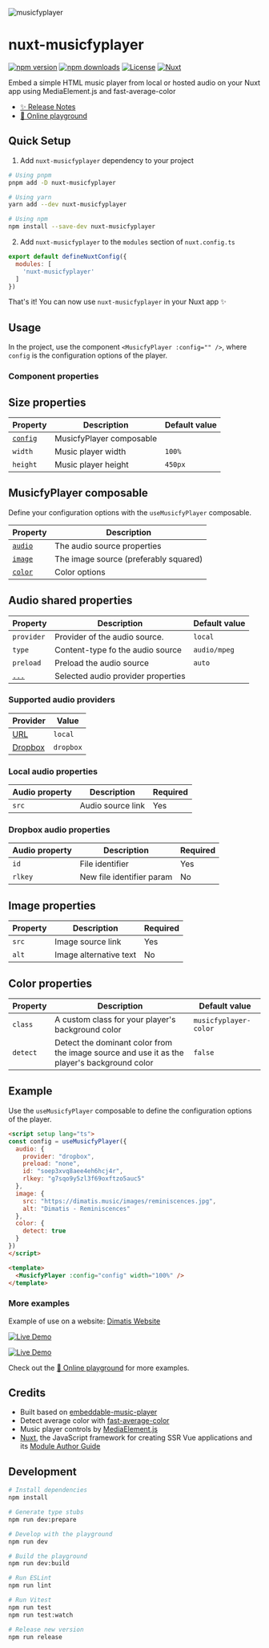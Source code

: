 ![musicfyplayer](https://github.com/Yizack/nuxt-musicfyplayer/assets/16264115/d1603014-8331-4327-9b65-4ff580c3624d)

# nuxt-musicfyplayer

[![npm version][npm-version-src]][npm-version-href]
[![npm downloads][npm-downloads-src]][npm-downloads-href]
[![License][license-src]][license-href]
[![Nuxt][nuxt-src]][nuxt-href]

Embed a simple HTML music player from local or hosted audio on your Nuxt app using MediaElement.js and fast-average-color

- [✨ Release Notes](https://github.com/Yizack/nuxt-musicfyplayer/blob/main/CHANGELOG.md)
- [🏀 Online playground](https://stackblitz.com/github/yizack/nuxt-musicfyplayer?file=playground%2Fapp.vue)

## Quick Setup

1. Add `nuxt-musicfyplayer` dependency to your project

```bash
# Using pnpm
pnpm add -D nuxt-musicfyplayer

# Using yarn
yarn add --dev nuxt-musicfyplayer

# Using npm
npm install --save-dev nuxt-musicfyplayer
```

2. Add `nuxt-musicfyplayer` to the `modules` section of `nuxt.config.ts`

```js
export default defineNuxtConfig({
  modules: [
    'nuxt-musicfyplayer'
  ]
})
```

That's it! You can now use `nuxt-musicfyplayer` in your Nuxt app ✨

## Usage

In the project, use the component `<MusicfyPlayer :config="" />`, where `config` is the configuration options of the player.

### Component properties

## Size properties

| Property                              | Description              | Default value |
|---------------------------------------|--------------------------|---------------|
| [`config`](#musicfyplayer-composable) | MusicfyPlayer composable |               |
| `width`                               | Music player width       | `100%`        |
| `height`                              | Music player height      | `450px`       |

## MusicfyPlayer composable

Define your configuration options with the `useMusicfyPlayer` composable.

| Property                            | Description                           |
|-------------------------------------|---------------------------------------|
| [`audio`](#audio-shared-properties) | The audio source properties           |
| [`image`](#image-properties)        | The image source (preferably squared) |
| [`color`](#color-properties)        | Color options                         |

## Audio shared properties

| Property   | Description                      | Default value |
|------------|----------------------------------|---------------|
| `provider` | Provider of the audio source.    | `local`       |
| `type`     | Content-type fo the audio source | `audio/mpeg`  |
| `preload`  | Preload the audio source         | `auto`        |
| [`...`](#supported-audio-providers) | Selected audio provider properties ||

### Supported audio providers

| Provider                             | Value    |
|--------------------------------------|----------|
| [URL](#local-audio-properties)       | `local`  |
| [Dropbox](#dropbox-audio-properties) | `dropbox`|

### Local audio properties

| Audio property | Description               | Required |
|----------------|---------------------------|----------|
| `src`          | Audio source link         | Yes      |

### Dropbox audio properties

| Audio property | Description               | Required |
|----------------|---------------------------|----------|
| `id`           | File identifier           | Yes      |
| `rlkey`        | New file identifier param | No       |

## Image properties

| Property | Description            | Required |
|----------|------------------------|----------|
| `src`    | Image source link      | Yes      |
| `alt`    | Image alternative text | No       |

## Color properties

| Property | Description                                                                                 | Default value         |
|----------|---------------------------------------------------------------------------------------------|-----------------------|
| `class`  | A custom class for your player's background color                                           | `musicfyplayer-color` |
| `detect` | Detect the dominant color from the image source and use it as the player's background color | `false`               |

## Example

Use the `useMusicfyPlayer` composable to define the configuration options of the player.

```html
<script setup lang="ts">
const config = useMusicfyPlayer({
  audio: {
    provider: "dropbox",
    preload: "none",
    id: "soep3xvq8aee4eh6hcj4r",
    rlkey: "g7sqo9y5zl3f69oxftzo5auc5"
  },
  image: {
    src: "https://dimatis.music/images/reminiscences.jpg",
    alt: "Dimatis - Reminiscences"
  },
  color: {
    detect: true
  }
})
</script>

<template>
  <MusicfyPlayer :config="config" width="100%" />
</template>
```

### More examples

Example of use on a website: [Dimatis Website](https://dimatis.yizack.com)

[![Live Demo](https://yizack.com/images/embeddable-music-player/embeddeds.jpg)](https://dimatis.yizack.com)

[![Live Demo](https://yizack.com/images/embeddable-music-player/embeddeds2.jpg)](https://dimatis.yizack.com/music/fly-again)

Check out the [🏀 Online playground](https://stackblitz.com/github/yizack/nuxt-musicfyplayer?file=playground%2Fapp.vue) for more examples.

## Credits

- Built based on [embeddable-music-player](https://github.com/Yizack/embeddable-music-player)
- Detect average color with [fast-average-color](https://github.com/fast-average-color/fast-average-color)
- Music player controls by [MediaElement.js](https://www.mediaelementjs.com/)
- [Nuxt](https://github.com/nuxt/nuxt), the JavaScript framework for creating SSR Vue applications and its [Module Author Guide](https://nuxt.com/docs/guide/going-further/modules)

## Development

```bash
# Install dependencies
npm install

# Generate type stubs
npm run dev:prepare

# Develop with the playground
npm run dev

# Build the playground
npm run dev:build

# Run ESLint
npm run lint

# Run Vitest
npm run test
npm run test:watch

# Release new version
npm run release
```

<!-- Badges -->
[npm-version-src]: https://img.shields.io/npm/v/nuxt-musicfyplayer/latest.svg?style=flat&colorA=020420&colorB=00DC82
[npm-version-href]: https://npmjs.com/package/nuxt-musicfyplayer

[npm-downloads-src]: https://img.shields.io/npm/dm/nuxt-musicfyplayer.svg?style=flat&colorA=020420&colorB=00DC82
[npm-downloads-href]: https://npmjs.com/package/nuxt-musicfyplayer

[license-src]: https://img.shields.io/npm/l/nuxt-musicfyplayer.svg?style=flat&colorA=020420&colorB=00DC82
[license-href]: LICENSE

[tests-src]: https://img.shields.io/github/actions/workflow/status/Yizack/nuxt-musicfyplayer/tests.yml?style=flat&colorA=020420&colorB=00DC82&label=tests
[tests-href]: https://github.com/Yizack/nuxt-musicfyplayer/actions/workflows/tests.yml

[nuxt-src]: https://img.shields.io/badge/Nuxt-020420?logo=nuxt.js
[nuxt-href]: https://nuxt.com

